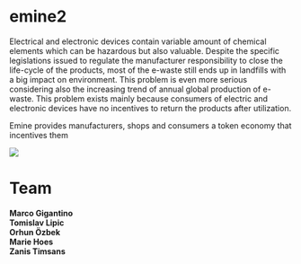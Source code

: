 # emine2

Electrical and electronic devices contain variable amount of chemical elements which can be hazardous but also valuable. Despite the specific legislations issued to regulate the manufacturer responsibility to close the life-cycle of the products, most of the e-waste still ends up in landfills with a big impact on environment. This problem is even more serious considering also the increasing trend of annual global production of e-waste. This problem exists mainly because consumers of electric and electronic devices have no incentives to return the products after utilization.

Emine provides manufacturers, shops and consumers a token economy that incentives them <b/>

<img src="https://image.prntscr.com/image/WH8lEmAIRs2_-0J1NtfrMA.png"/>

# Team
Marco Gigantino <br/>
Tomislav Lipic <br/>
Orhun Özbek <br/>
Marie Hoes <br/>
Zanis Timsans 

